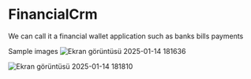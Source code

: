# FinancialCrm
 We can call it a financial wallet application such as banks bills payments

 Sample images
![Ekran görüntüsü 2025-01-14 181636](https://github.com/user-attachments/assets/42ea7807-45a2-4219-ab50-d9072d5dda46)


![Ekran görüntüsü 2025-01-14 181810](https://github.com/user-attachments/assets/ed2bcadc-4f00-4c83-afac-06157281c695)
